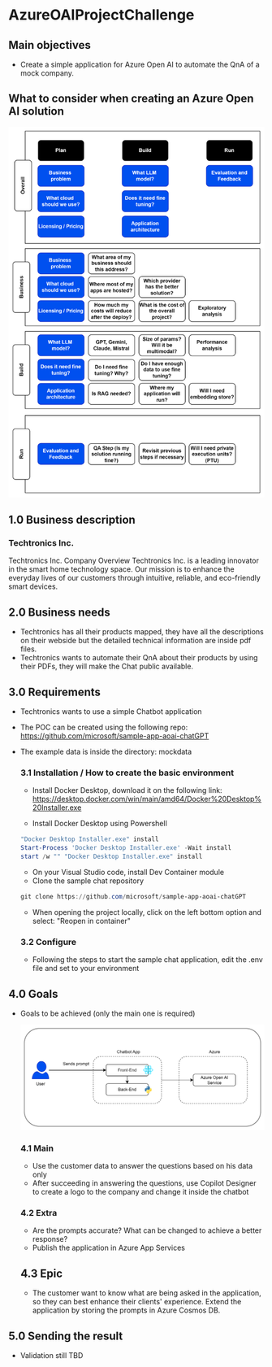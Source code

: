 # AzureOAIProjectChallenge

## Main objectives
* Create a simple application for Azure Open AI to automate the QnA of a mock company.

## What to consider when creating an Azure Open AI solution
![Image Description](https://github.com/amticianelli/AzureOAIProjectChallenge/blob/main/img/image_projectreq.png)

## 1.0 Business description
### Techtronics Inc.
Techtronics Inc.
Company Overview
Techtronics Inc. is a leading innovator in the smart home technology space. Our mission is to enhance the everyday lives of our customers through intuitive, reliable, and eco-friendly smart devices.



## 2.0 Business needs
* Techtronics has all their products mapped, they have all the descriptions on their webside but the detailed technical information are inside pdf files.
* Techtronics wants to automate their QnA about their products by using their PDFs, they will make the Chat public available.

## 3.0 Requirements
* Techtronics wants to use a simple Chatbot application
* The POC can be created using the following repo: https://github.com/microsoft/sample-app-aoai-chatGPT
* The example data is inside the directory: mockdata

    ### 3.1 Installation / How to create the basic environment
    * Install Docker Desktop, download it on the following link: https://desktop.docker.com/win/main/amd64/Docker%20Desktop%20Installer.exe
    
    * Install Docker Desktop using Powershell
    ```powershell
    "Docker Desktop Installer.exe" install
    Start-Process 'Docker Desktop Installer.exe' -Wait install
    start /w "" "Docker Desktop Installer.exe" install
    ```

    * On your Visual Studio code, install Dev Container module
    * Clone the sample chat repository
    ```powershell
    git clone https://github.com/microsoft/sample-app-aoai-chatGPT
    ```

    * When opening the project locally, click on the left bottom option and select: "Reopen in container"

    ### 3.2 Configure
    * Following the steps to start the sample chat application, edit the .env file and set to your environment

## 4.0 Goals
* Goals to be achieved (only the main one is required)

    ![Image Description](https://github.com/amticianelli/AzureOAIProjectChallenge/blob/main/img/simple_appflow.png)
    ### 4.1 Main
    * Use the customer data to answer the questions based on his data only
    * After succeeding in answering the questions, use Copilot Designer to create a logo to the company and change it inside the chatbot

    ### 4.2 Extra
    * Are the prompts accurate? What can be changed to achieve a better response?
    * Publish the application in Azure App Services
   
    
    ## 4.3 Epic
    * The customer want to know what are being asked in the application, so they can best enhance their clients' experience. Extend the application by storing the prompts in Azure Cosmos DB.


## 5.0 Sending the result
* Validation still TBD
